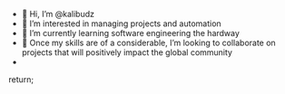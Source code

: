 - 👋 Hi, I’m @kalibudz
- 👀 I’m interested in managing projects and automation
- 🌱 I’m currently learning software engineering the hardway
- 💞️ Once my skills are of a considerable, I’m looking to collaborate on projects that will positively impact the global community
- 

return;
